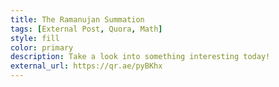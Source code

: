 ```yaml
---
title: The Ramanujan Summation
tags: [External Post, Quora, Math]
style: fill
color: primary
description: Take a look into something interesting today!
external_url: https://qr.ae/pyBKhx
---
```

